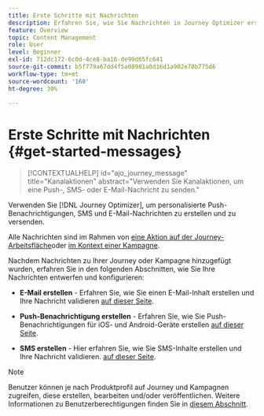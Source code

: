 ```yaml
---
title: Erste Schritte mit Nachrichten
description: Erfahren Sie, wie Sie Nachrichten in Journey Optimizer erstellen
feature: Overview
topic: Content Management
role: User
level: Beginner
exl-id: 712dc172-6c0d-4ce8-ba16-de99d65fc641
source-git-commit: b5f779a67dd4f5a08981a0d16d1a902e78b775d6
workflow-type: tm+mt
source-wordcount: '160'
ht-degree: 30%

---
```


# Erste Schritte mit Nachrichten {#get-started-messages}

>[!CONTEXTUALHELP]
>id="ajo_journey_message"
>title="Kanalaktionen"
>abstract="Verwenden Sie Kanalaktionen, um eine Push-, SMS- oder E-Mail-Nachricht zu senden."

Verwenden Sie [!DNL Journey Optimizer], um personalisierte Push-Benachrichtigungen, SMS und E-Mail-Nachrichten zu erstellen und zu versenden.

Alle Nachrichten sind im Rahmen von [eine Aktion auf der Journey-Arbeitsfläche](messages-in-journeys.md)oder [im Kontext einer Kampagne](messages-in-campaigns.md).

Nachdem Nachrichten zu Ihrer Journey oder Kampagne hinzugefügt wurden, erfahren Sie in den folgenden Abschnitten, wie Sie Ihre Nachrichten entwerfen und konfigurieren:

* **E-Mail erstellen** - Erfahren Sie, wie Sie einen E-Mail-Inhalt erstellen und Ihre Nachricht validieren [auf dieser Seite](create-email.md).

* **Push-Benachrichtigung erstellen** - Erfahren Sie, wie Sie Push-Benachrichtigungen für iOS- und Android-Geräte erstellen [auf dieser Seite](create-push.md).

* **SMS erstellen** - Hier erfahren Sie, wie Sie SMS-Inhalte erstellen und Ihre Nachricht validieren. [auf dieser Seite](create-sms.md).

>[!NOTE]
>
>Benutzer können je nach Produktprofil auf Journey und Kampagnen zugreifen, diese erstellen, bearbeiten und/oder veröffentlichen. Weitere Informationen zu Benutzerberechtigungen finden Sie in [diesem Abschnitt](../administration/permissions.md).
